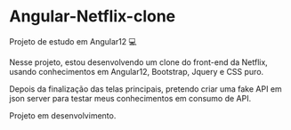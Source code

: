 # Angular-Netflix-clone

Projeto de estudo em Angular12 :computer:

Nesse projeto, estou desenvolvendo um clone do front-end da Netflix, usando conhecimentos
em Angular12, Bootstrap, Jquery e CSS puro.

Depois da finalização das telas principais, pretendo criar uma fake API em json server 
para testar meus conhecimentos em consumo de API.

Projeto em desenvolvimento.

